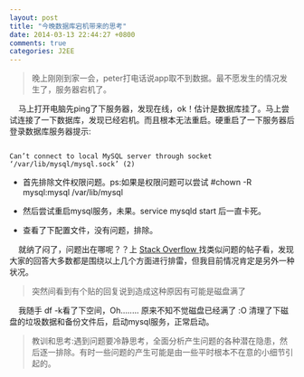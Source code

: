 ```yaml
---
layout: post
title: "今晚数据库宕机带来的思考"
date: 2014-03-13 22:44:27 +0800
comments: true
categories: J2EE
---
```


>晚上刚刚到家一会，peter打电话说app取不到数据。最不愿发生的情况发生了，服务器宕机了。

<span>&nbsp;&nbsp;&nbsp;&nbsp;马上打开电脑先ping了下服务器，发现在线，ok！估计是数据库挂了。马上尝试连接了一下数据库，发现已经宕机。而且根本无法重启。硬重启了一下服务器后登录数据库服务器提示:</span>
<pre><code>
Can’t connect to local MySQL server through socket ‘/var/lib/mysql/mysql.sock’ (2) 
</code></pre>

* 首先排除文件权限问题。ps:如果是权限问题可以尝试 #chown -R mysql:mysql /var/lib/mysql 

* 然后尝试重启mysql服务，未果。service mysqld start 后一直卡死。
 
* 查看了下配置文件，没有问题，排除。

&nbsp;&nbsp;&nbsp;&nbsp;就纳了闷了，问题出在哪呢？？上 [Stack Overflow ](http://stackoverflow.com/) 找类似问题的帖子看，发现大家的回答大多数都是围绕以上几个方面进行排雷，但我目前情况肯定是另外一种状况。
>突然间看到有个贴的回复说到造成这种原因有可能是磁盘满了

&nbsp;&nbsp;&nbsp;&nbsp;我随手 df -k看了下空间，Oh........ 原来不知不觉磁盘已经满了  :O 清理了下磁盘的垃圾数据和备份文件后，启动mysql服务，正常启动。

>教训和思考:遇到问题要冷静思考，全面分析产生问题的各种潜在隐患，然后逐一排除。有时一些问题的产生可能是由一些平时根本不在意的小细节引起的。

